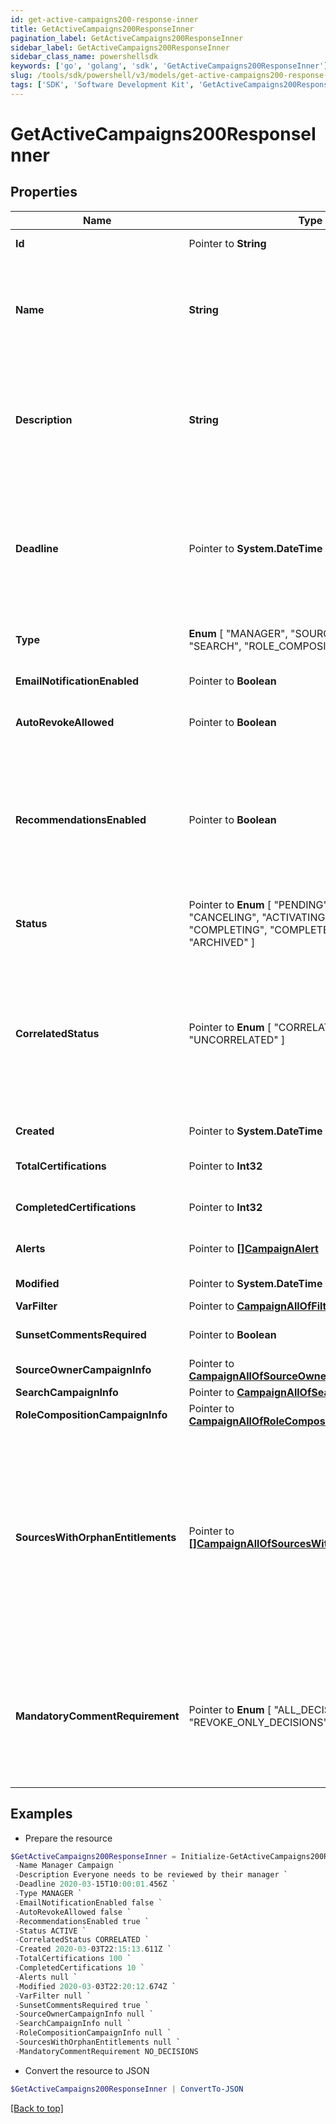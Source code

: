 ```yaml
---
id: get-active-campaigns200-response-inner
title: GetActiveCampaigns200ResponseInner
pagination_label: GetActiveCampaigns200ResponseInner
sidebar_label: GetActiveCampaigns200ResponseInner
sidebar_class_name: powershellsdk
keywords: ['go', 'golang', 'sdk', 'GetActiveCampaigns200ResponseInner'] 
slug: /tools/sdk/powershell/v3/models/get-active-campaigns200-response-inner
tags: ['SDK', 'Software Development Kit', 'GetActiveCampaigns200ResponseInner']
---
```



# GetActiveCampaigns200ResponseInner

## Properties

Name | Type | Description | Notes
------------ | ------------- | ------------- | -------------
**Id** |  Pointer to **String** | Id of the campaign | [optional] [readonly] 
**Name** |  **String** | The campaign name. If this object is part of a template, special formatting applies; see the &#x60;/campaign-templates/{id}/generate&#x60; endpoint documentation for details. | 
**Description** |  **String** | The campaign description. If this object is part of a template, special formatting applies; see the &#x60;/campaign-templates/{id}/generate&#x60; endpoint documentation for details. | 
**Deadline** |  Pointer to **System.DateTime** | The campaign&#39;s completion deadline.  This date must be in the future in order to activate the campaign.  If you try to activate a campaign with a deadline of today or in the past, you will receive a 400 error response. | [optional] 
**Type** |   **Enum** [  "MANAGER",    "SOURCE_OWNER",    "SEARCH",    "ROLE_COMPOSITION" ] | The type of campaign. Could be extended in the future. | 
**EmailNotificationEnabled** |  Pointer to **Boolean** | Enables email notification for this campaign | [optional] [default to $false]
**AutoRevokeAllowed** |  Pointer to **Boolean** | Allows auto revoke for this campaign | [optional] [default to $false]
**RecommendationsEnabled** |  Pointer to **Boolean** | Enables IAI for this campaign. Accepts true even if the IAI product feature is off. If IAI is turned off then campaigns generated from this template will indicate false. The real value will then be returned if IAI is ever enabled for the org in the future. | [optional] [default to $false]
**Status** |  Pointer to  **Enum** [  "PENDING",    "STAGED",    "CANCELING",    "ACTIVATING",    "ACTIVE",    "COMPLETING",    "COMPLETED",    "ERROR",    "ARCHIVED" ] | The campaign&#39;s current status. | [optional] [readonly] 
**CorrelatedStatus** |  Pointer to  **Enum** [  "CORRELATED",    "UNCORRELATED" ] | The correlatedStatus of the campaign. Only SOURCE_OWNER campaigns can be Uncorrelated. An Uncorrelated certification campaign only includes Uncorrelated identities (An identity is uncorrelated if it has no accounts on an authoritative source). | [optional] 
**Created** |  Pointer to **System.DateTime** | Created time of the campaign | [optional] [readonly] 
**TotalCertifications** |  Pointer to **Int32** | The total number of certifications in this campaign. | [optional] [readonly] 
**CompletedCertifications** |  Pointer to **Int32** | The number of completed certifications in this campaign. | [optional] [readonly] 
**Alerts** |  Pointer to [**[]CampaignAlert**](campaign-alert) | A list of errors and warnings that have accumulated. | [optional] [readonly] 
**Modified** |  Pointer to **System.DateTime** | Modified time of the campaign | [optional] [readonly] 
**VarFilter** |  Pointer to [**CampaignAllOfFilter**](campaign-all-of-filter) |  | [optional] 
**SunsetCommentsRequired** |  Pointer to **Boolean** | Determines if comments on sunset date changes are required. | [optional] [default to $true]
**SourceOwnerCampaignInfo** |  Pointer to [**CampaignAllOfSourceOwnerCampaignInfo**](campaign-all-of-source-owner-campaign-info) |  | [optional] 
**SearchCampaignInfo** |  Pointer to [**CampaignAllOfSearchCampaignInfo**](campaign-all-of-search-campaign-info) |  | [optional] 
**RoleCompositionCampaignInfo** |  Pointer to [**CampaignAllOfRoleCompositionCampaignInfo**](campaign-all-of-role-composition-campaign-info) |  | [optional] 
**SourcesWithOrphanEntitlements** |  Pointer to [**[]CampaignAllOfSourcesWithOrphanEntitlements**](campaign-all-of-sources-with-orphan-entitlements) | A list of sources in the campaign that contain \&quot;&quot;orphan entitlements\&quot;&quot; (entitlements without a corresponding Managed Attribute). An empty list indicates the campaign has no orphan entitlements. Null indicates there may be unknown orphan entitlements in the campaign (the campaign was created before this feature was implemented). | [optional] [readonly] 
**MandatoryCommentRequirement** |  Pointer to  **Enum** [  "ALL_DECISIONS",    "REVOKE_ONLY_DECISIONS",    "NO_DECISIONS" ] | Determines whether comments are required for decisions during certification reviews. You can require comments for all decisions, revoke-only decisions, or no decisions. By default, comments are not required for decisions. | [optional] 

## Examples

- Prepare the resource
```powershell
$GetActiveCampaigns200ResponseInner = Initialize-GetActiveCampaigns200ResponseInner  -Id 2c9079b270a266a60170a2779fcb0007 `
 -Name Manager Campaign `
 -Description Everyone needs to be reviewed by their manager `
 -Deadline 2020-03-15T10:00:01.456Z `
 -Type MANAGER `
 -EmailNotificationEnabled false `
 -AutoRevokeAllowed false `
 -RecommendationsEnabled true `
 -Status ACTIVE `
 -CorrelatedStatus CORRELATED `
 -Created 2020-03-03T22:15:13.611Z `
 -TotalCertifications 100 `
 -CompletedCertifications 10 `
 -Alerts null `
 -Modified 2020-03-03T22:20:12.674Z `
 -VarFilter null `
 -SunsetCommentsRequired true `
 -SourceOwnerCampaignInfo null `
 -SearchCampaignInfo null `
 -RoleCompositionCampaignInfo null `
 -SourcesWithOrphanEntitlements null `
 -MandatoryCommentRequirement NO_DECISIONS
```

- Convert the resource to JSON
```powershell
$GetActiveCampaigns200ResponseInner | ConvertTo-JSON
```


[[Back to top]](#) 

